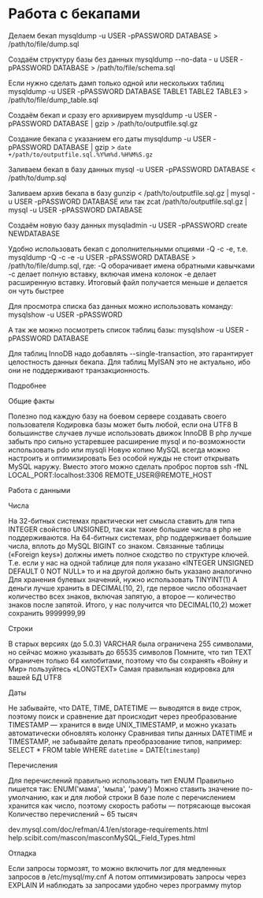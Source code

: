 Работа с бекапами
================

Делаем бекап
mysqldump -u USER -pPASSWORD DATABASE > /path/to/file/dump.sql

Создаём структуру базы без данных
mysqldump --no-data - u USER -pPASSWORD DATABASE > /path/to/file/schema.sql

Если нужно сделать дамп только одной или нескольких таблиц
mysqldump -u USER -pPASSWORD DATABASE TABLE1 TABLE2 TABLE3 > /path/to/file/dump_table.sql

Создаём бекап и сразу его архивируем
mysqldump -u USER -pPASSWORD DATABASE | gzip > /path/to/outputfile.sql.gz

Создание бекапа с указанием его даты
mysqldump -u USER -pPASSWORD DATABASE | gzip > `date +/path/to/outputfile.sql.%Y%m%d.%H%M%S.gz` 

Заливаем бекап в базу данных
mysql -u USER -pPASSWORD DATABASE < /path/to/dump.sql

Заливаем архив бекапа в базу
gunzip < /path/to/outputfile.sql.gz | mysql -u USER -pPASSWORD DATABASE
или так
zcat /path/to/outputfile.sql.gz | mysql -u USER -pPASSWORD DATABASE

Создаём новую базу данных
mysqladmin -u USER -pPASSWORD create NEWDATABASE

Удобно использовать бекап с дополнительными опциями -Q -c -e, т.е. 
mysqldump -Q -c -e -u USER -pPASSWORD DATABASE > /path/to/file/dump.sql, где:
-Q оборачивает имена обратными кавычками
-c делает полную вставку, включая имена колонок
-e делает расширенную вставку. Итоговый файл получается меньше и делается он чуть быстрее


Для просмотра списка баз данных можно использовать команду:
mysqlshow -u USER -pPASSWORD

А так же можно посмотреть список таблиц базы:
mysqlshow -u USER -pPASSWORD DATABASE

Для таблиц InnoDB надо добавлять --single-transaction, это гарантирует целостность данных бекапа. 
Для таблиц MyISAN это не актуально, ибо они не поддерживают транзакционность. 

Подробнее

Общие факты

Полезно под каждую базу на боевом сервере создавать своего пользователя
Кодировка базы может быть любой, если она UTF8
В большинстве случаев лучше использовать движок InnoDB
В php лучше забыть про сильно устаревшее расширение mysql и по-возможности использовать pdo или mysqli
Новую копию MySQL всегда можно настроить и оптимизировать
Без особой нужды не стоит открывать MySQL наружу. Вместо этого можно сделать проброс портов
ssh -fNL LOCAL_PORT:localhost:3306 REMOTE_USER@REMOTE_HOST


Работа с данными


Числа

На 32-битных системах практически нет смысла ставить для типа INTEGER свойство UNSIGNED, так как такие большие числа в php не поддерживаются.
На 64-битных системах, php поддерживает большие числа, вплоть до MySQL BIGINT со знаком.
Связанные таблицы («Foreign keys») должны иметь полное сходство по структуре ключей. Т.е. если у нас на одной таблице для поля указано «INTEGER UNSIGNED DEFAULT 0 NOT NULL» то и на другой должно быть указано аналогично
Для хранения булевых значений, нужно использовать TINYINT(1)
А деньги лучше хранить в DECIMAL(10, 2), где первое число обозначает количество всех знаков, включая запятую, а второе — количество знаков после запятой. Итого, у нас получится что DECIMAL(10,2) может сохранить 9999999,99


Строки

В старых версиях (до 5.0.3) VARCHAR была ограничена 255 символами, но сейчас можно указывать до 65535 символов
Помните, что тип TEXT ограничен только 64 килобитами, поэтому что бы сохранять «Войну и Мир» пользуйтесь «LONGTEXT»
Самая правильная кодировка для вашей БД UTF8


Даты

Не забывайте, что
DATE, TIME, DATETIME — выводятся в виде строк, поэтому поиск и сравнение дат происходит через преобразование
TIMESTAMP — хранится в виде UNIX_TIMESTAMP, и можно указать автоматически обновлять колонку
Сравнивая типы данных DATETIME и TIMESTAMP, не забывайте делать преобразование типов, например:
SELECT * FROM table WHERE `datetime` = DATE(`timestamp`)


Перечисления

Для перечислений правильно использовать тип ENUM
Правильно пишется так: ENUM('мама', 'мыла', 'раму')
Можно ставить значение по-умолчанию, как и для любой строки
В базе поле с перечислением хранится как число, поэтому скорость работы — потрясающе высокая
Количество перечислений ~ 65 тысяч


dev.mysql.com/doc/refman/4.1/en/storage-requirements.html
help.scibit.com/mascon/masconMySQL_Field_Types.html

Отладка


Если запросы тормозят, то можно включить лог для медленных запросов в /etc/mysql/my.cnf
А потом оптимизировать запросы через EXPLAIN
И наблюдать за запросами удобно через программу mytop
